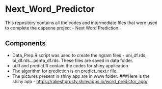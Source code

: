 # Next_Word_Predictor
This repository contains all the codes and intermediate files that were used to complete the capsone project - Next Word Prediction.
## Components
 - Data_Prep.R script was used to create the ngram files - uni_df.rds, bi_df.rds...penta_df.rds. These files are saved in data folder.
 - ui.R and predict.R contain the codes for shiny application
 - The algorithm for prediction is on predict_next.r file.
 - The pictures present in shiny app are in www folder.
###Here is the shiny app  - https://rakeshprusty.shinyapps.io/word_predictor_app/
